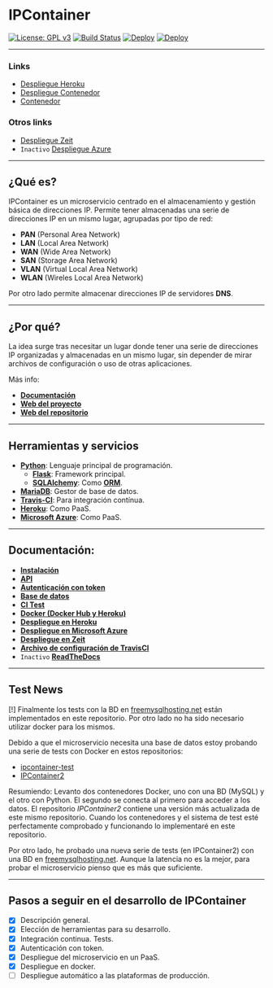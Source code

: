 # IPContainer

[![License: GPL v3](https://img.shields.io/badge/License-GPL%20v3-blue.svg)](https://www.gnu.org/licenses/gpl-3.0) [![Build Status](https://travis-ci.com/harvestcore/IPContainer.svg?branch=master)](https://travis-ci.com/harvestcore/IPContainer) [![Deploy](https://www.herokucdn.com/deploy/button.svg)](https://ipcontainer.herokuapp.com/) [![Deploy](https://www.herokucdn.com/deploy/button.svg)](https://ipcontainer-docker.herokuapp.com/)

---

### Links
- [Despliegue Heroku](https://ipcontainer.herokuapp.com/)
- [Despliegue Contenedor](https://ipcontainer-docker.herokuapp.com)
- [Contenedor](https://hub.docker.com/r/harvestcore/ipcontainer)

### Otros links
- [Despliegue Zeit](https://proyecto-nferyfmstq.now.sh/)
- `Inactivo` [Despliegue Azure](https://ipcontainer.azurewebsites.net/)

---

## ¿Qué es?

IPContainer es un microservicio centrado en el almacenamiento y gestión básica de direcciones IP. Permite tener almacenadas una serie de direcciones IP en un mismo lugar, agrupadas por tipo de red:

- **PAN** (Personal Area Network)
- **LAN** (Local Area Network)
- **WAN** (Wide Area Network)
- **SAN** (Storage Area Network)
- **VLAN** (Virtual Local Area Network)
- **WLAN** (Wireles Local Area Network)

Por otro lado permite almacenar direcciones IP de servidores **DNS**.

---

## ¿Por qué?

La idea surge tras necesitar un lugar donde tener una serie de direcciones IP organizadas y almacenadas en un mismo lugar, sin depender de mirar archivos de configuración o uso de otras aplicaciones.

Más info:

- [**Documentación**](#doc)
- [**Web del proyecto**](https://harvestcore.github.io/es/ipcontainer/index.html)
- [**Web del repositorio**](https://harvestcore.github.io/IPContainer)

---

## Herramientas y servicios

- [**Python**](https://www.python.org/): Lenguaje principal de programación.
  - [**Flask**](http://flask.pocoo.org/): Framework principal.
  - [**SQLAlchemy**](https://www.sqlalchemy.org/): Como [**ORM**](https://es.wikipedia.org/wiki/Mapeo_objeto-relacional).
- [**MariaDB**](https://mariadb.org/): Gestor de base de datos.
- [**Travis-CI**](https://travis-ci.org/): Para integración contínua.
- [**Heroku**](https://www.heroku.com/): Como PaaS.
- [**Microsoft Azure**](https://azure.microsoft.com/es-es/): Como PaaS.

---
<div id='doc' />

## Documentación:

- [**Instalación**](docs/install.md)
- [**API**](docs/api.md)
- [**Autenticación con token**](docs/auth.md)
- [**Base de datos**](docs/bd.md)
- [**CI Test**](docs/tests.md)
- [**Docker (Docker Hub y Heroku)**](docs/docker.md)
- [**Despliegue en Heroku**](docs/heroku.md)
- [**Despliegue en Microsoft Azure**](docs/azure.md)
- [**Despliegue en Zeit**](docs/zeit.md)
- [**Archivo de configuración de TravisCI**](.travis.yml)
- `Inactivo` [**ReadTheDocs**](https://ipcontainer.readthedocs.io)

---

## Test News

[!] Finalmente los tests con la BD en [freemysqlhosting.net](https://freemysqlhosting.net) están implementados en este repositorio. Por otro lado no ha sido necesario utilizar docker para los mismos.

Debido a que el microservicio necesita una base de datos estoy probando una serie de tests con Docker en estos repositorios:

- [ipcontainer-test](https://github.com/harvestcore/ipcontainer-test)
- [IPContainer2](https://github.com/harvestcore/IPContainer2)

Resumiendo: Levanto dos contenedores Docker, uno con una BD (MySQL) y el otro con Python. El segundo se conecta al primero para acceder a los datos. El repositorio *IPContainer2* contiene una versión más actualizada de este mismo repositorio. Cuando los contenedores y el sistema de test esté perfectamente comprobado y funcionando lo implementaré en este repositorio.

Por otro lado, he probado una nueva serie de tests (en IPContainer2) con una BD en [freemysqlhosting.net](https://freemysqlhosting.net). Aunque la latencia no es la mejor, para probar el microservicio pienso que es más que suficiente.

---

## Pasos a seguir en el desarrollo de IPContainer

- [x] Descripción general.
- [x] Elección de herramientas para su desarrollo.
- [x] Integración continua. Tests.
- [x] Autenticación con token.
- [x] Despliegue del microservicio en un PaaS.
- [x] Despliegue en docker.
- [ ] Despliegue automático a las plataformas de producción.
